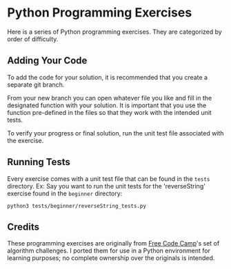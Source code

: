 Python Programming Exercises
=============================
Here is a series of Python programming exercises. They are categorized by order of difficulty.

Adding Your Code
------------------
To add the code for your solution, it is recommended that you create a separate git branch.

From your new branch you can open whatever file you like and fill in the designated function with your solution. It is important that you use the function pre-defined in the files so that they work with the intended unit tests.

To verify your progress or final solution, run the unit test file associated with the exercise.

Running Tests
----------------
Every exercise comes with a unit test file that can be found in the `tests` directory.
Ex: Say you want to run the unit tests for the 'reverseString' exercise found in the `beginner` directory:
```
python3 tests/beginner/reverseString_tests.py
```

Credits
---------
These programming exercises are originally from [Free Code Camp](freecodecamp.com)'s set of algorithm challenges.
I ported them for use in a Python environment for learning purposes; no complete ownership over the originals is intended.
